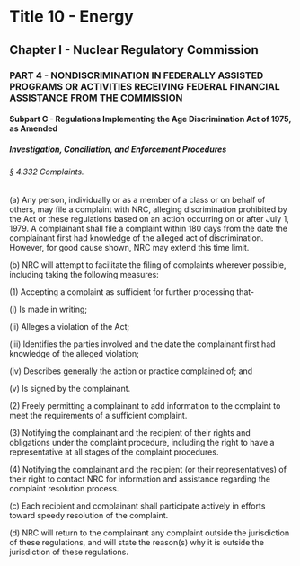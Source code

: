 
# Title 10 - Energy
## Chapter I - Nuclear Regulatory Commission
### PART 4 - NONDISCRIMINATION IN FEDERALLY ASSISTED PROGRAMS OR ACTIVITIES RECEIVING FEDERAL FINANCIAL ASSISTANCE FROM THE COMMISSION
#### Subpart C - Regulations Implementing the Age Discrimination Act of 1975, as Amended
##### Investigation, Conciliation, and Enforcement Procedures
###### § 4.332 Complaints.

(a) Any person, individually or as a member of a class or on behalf of others, may file a complaint with NRC, alleging discrimination prohibited by the Act or these regulations based on an action occurring on or after July 1, 1979. A complainant shall file a complaint within 180 days from the date the complainant first had knowledge of the alleged act of discrimination. However, for good cause shown, NRC may extend this time limit.

(b) NRC will attempt to facilitate the filing of complaints wherever possible, including taking the following measures:

(1) Accepting a complaint as sufficient for further processing that-

(i) Is made in writing;

(ii) Alleges a violation of the Act;

(iii) Identifies the parties involved and the date the complainant first had knowledge of the alleged violation;

(iv) Describes generally the action or practice complained of; and

(v) Is signed by the complainant.

(2) Freely permitting a complainant to add information to the complaint to meet the requirements of a sufficient complaint.

(3) Notifying the complainant and the recipient of their rights and obligations under the complaint procedure, including the right to have a representative at all stages of the complaint procedures.

(4) Notifying the complainant and the recipient (or their representatives) of their right to contact NRC for information and assistance regarding the complaint resolution process.

(c) Each recipient and complainant shall participate actively in efforts toward speedy resolution of the complaint.

(d) NRC will return to the complainant any complaint outside the jurisdiction of these regulations, and will state the reason(s) why it is outside the jurisdiction of these regulations.
